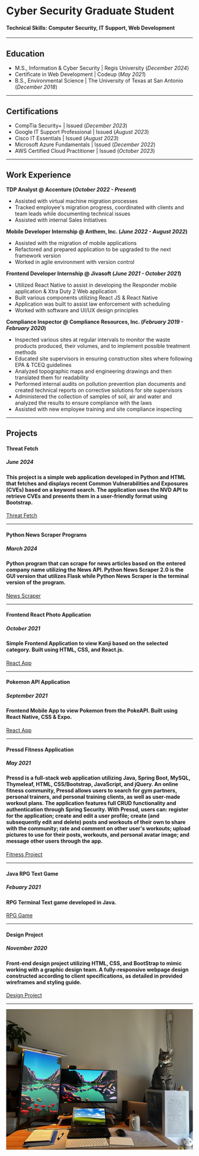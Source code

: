 # Cyber Security Graduate Student

#### Technical Skills: Computer Security, IT Support, Web Development

----

## Education							       		
- M.S., Information & Cyber Security | Regis University (_December 2024_)
- Certificate in Web Development | Codeup (_May 2021_)      		
- B.S., Environmental Science | The University of Texas at San Antonio (_December 2018_)

----

## Certifications							       		
- CompTia Security+ | Issued (_December 2023_)
- Google IT Support Professional | Issued (_August 2023_)
- Cisco IT Essentials | Issued (_August 2023_)
- Microsoft Azure Fundamentals | Issued (_December 2022_)
- AWS Certified Cloud Practitioner | Issued (_October 2023_)            		

----

## Work Experience
**TDP Analyst @ Accenture (_October 2022 - Present_)**
- Assisted with virtual machine migration processes
- Tracked employee's migration progress, coordinated with clients and team leads while documenting technical issues 
- Assisted with internal Sales Initiatives

**Mobile Developer Internship @ Anthem, Inc. (_June 2022 - August 2022_)**
- Assisted with the migration of mobile applications
- Refactored and prepared application to be upgraded to the next framework version
- Worked in agile environment with version control

**Frontend Developer Internship @ Jivasoft (_June 2021 - October 2021_)**
- Utilized React Native to assist in developing the Responder mobile application & Xtra Duty 2 Web application
- Built various components utilizing React JS & React Native
- Application was built to assist law enforcement with scheduling
- Worked with software and UI/UX design principles

**Compliance Inspector @ Compliance Resources, Inc. (_February 2019 - February 2020_)**
- Inspected various sites at regular intervals to monitor the waste products produced, their volumes, and to implement possible treatment methods
- Educated site supervisors in ensuring construction sites where following EPA & TCEQ guidelines
- Analyzed topographic maps and engineering drawings and then translated them for readability
- Performed internal audits on pollution prevention plan documents and created technical reports on corrective solutions for site supervisors
- Administered the collection of samples of soil, air and water and analyzed the results to ensure compliance with the laws
- Assisted with new employee training and site compliance inspecting

----

## Projects
#### Threat Fetch
##### June 2024
#### This project is a simple web application developed in Python and HTML that fetches and displays recent Common Vulnerabilities and Exposures (CVEs) based on a keyword search. The application uses the NVD API to retrieve CVEs and presents them in a user-friendly format using Bootstrap.
[Threat Fetch](https://github.com/csgol/ThreatFetch)

----

#### Python News Scraper Programs
##### March 2024
#### Python program that can scrape for news articles based on the entered company name utilizing the News API. Python News Scraper 2.0 is the GUI version that utilizes Flask while Python News Scraper is the terminal version of the program.
[News Scraper](https://github.com/csgol/news-scraper-2.0)

----

#### Frontend React Photo Application
##### October 2021
#### Simple Frontend Application to view Kanji based on the selected category. Built using HTML, CSS, and React.js.
[React App](https://github.com/csgol/react-kanji-project)

----

#### Pokemon API Application
##### September 2021
#### Frontend Mobile App to view Pokemon from the PokeAPI. Built using React Native, CSS & Expo.
[React App](https://github.com/csgol/pokemon-api-react-native)

----

#### Pressd Fitness Application
##### May 2021
#### Pressd is a full-stack web application utilizing Java, Spring Boot, MySQL, Thymeleaf, HTML, CSS/Bootstrap, JavaScript, and jQuery. An online fitness community, Pressd allows users to search for gym partners, personal trainers, and personal training clients, as well as user-made workout plans. The application features full CRUD functionality and authentication through Spring Security. With Pressd, users can: register for the application; create and edit a user profile; create (and subsequently edit and delete) posts and workouts of their own to share with the community; rate and comment on other user's workouts; upload pictures to use for their posts, workouts, and personal avatar image; and message other users through the app.
[Fitness Project](https://github.com/csgol/Pressed-Fitness-Project)

----

#### Java RPG Text Game
##### Febuary 2021
#### RPG Terminal Text game developed in Java.
[RPG Game](https://github.com/csgol/Java-Console-RPG)

----

#### Design Project
##### November 2020
#### Front-end design project utilizing HTML, CSS, and BootStrap to mimic working with a graphic design team. A fully-responsive webpage design constructed according to client specifications, as detailed in provided wireframes and styling guide.
[Design Project](https://github.com/csgol/Codeup-Design)

----

![Setup Image](./setup.jpg)
